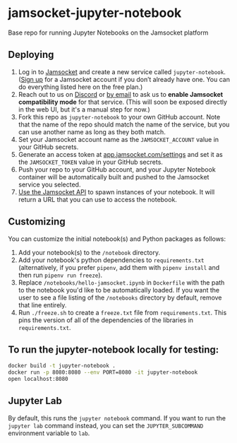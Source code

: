 # jamsocket-jupyter-notebook
Base repo for running Jupyter Notebooks on the Jamsocket platform

## Deploying

1. Log in to [Jamsocket](https://jamsocket.com) and create a new service called `jupyter-notebook`. ([Sign up](https://auth.jamsocket.com/signup) for a Jamsocket account if you don’t already have one. You can do everything listed here on the free plan.)
2. Reach out to us on [Discord](https://discord.gg/RFrDbMVKxv) or [by email](mailto:hi@jamsocket.com) to ask us to **enable Jamsocket compatibility mode** for that service. (This will soon be exposed directly in the web UI, but it's a manual step for now.)
3. Fork this repo as `jupyter-notebook` to your own GitHub account. Note that the name of the repo should match the name of the service, but you can use another name as long as they both match.
4. Set your Jamsocket account name as the `JAMSOCKET_ACCOUNT` value in your GitHub secrets.
5. Generate an access token at [app.jamsocket.com/settings](https://app.jamsocket.com/settings) and set it as the `JAMSOCKET_TOKEN` value in your GitHub secrets.
6. Push your repo to your GitHub account, and your Jupyter Notebook container will be automatically built and pushed to the Jamsocket service you selected.
7. [Use the Jamsocket API](https://docs.jamsocket.com/concepts/connection-url) to spawn instances of your notebook. It will return a URL that you can use to access the notebook.

## Customizing

You can customize the initial notebook(s) and Python packages as follows:

1. Add your notebook(s) to the `/notebook` directory.
2. Add your notebook's python dependencies to `requirements.txt` (alternatively, if you prefer `pipenv`, add them with `pipenv install` and then run `pipenv run freeze`).
3. Replace `/notebooks/hello-jamsocket.ipynb` in `Dockerfile` with the path to the notebook you'd like to be automatically loaded. If you want the user to see a file listing of the `/notebooks` directory by default, remove that line entirely.
4. Run `./freeze.sh` to create a `freeze.txt` file from `requirements.txt`. This pins the version of all of the dependencies of the libraries in `requirements.txt`.


## To run the jupyter-notebook locally for testing:

```bash
docker build -t jupyter-notebook .
docker run -p 8080:8080 --env PORT=8080 -it jupyter-notebook
open localhost:8080
```

## Jupyter Lab

By default, this runs the `jupyter notebook` command. If you want to run the `jupyter lab` command instead, you can set the `JUPYTER_SUBCOMMAND` environment variable to `lab`.

